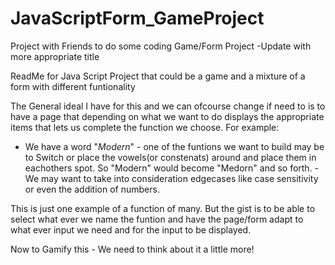 # JavaScriptForm_GameProject
Project with Friends to do some coding
Game/Form Project -Update with more appropriate title

ReadMe for Java Script Project that could be a game and a mixture of a form with different funtionality


The General ideal I have for this and we can ofcourse change if need to is to have a page that depending on what we want to do displays the appropriate items that lets us complete the function we choose. For example:

* We have a word "*Modern*"  - one of the funtions we want to build may be to Switch or place the vowels(or constenats) around and place them in eachothers spot. So "Modern" would become "Medorn" and so forth.
-We may want to take into consideration edgecases like case sensitivity or even the addition of numbers.

This is just one example of a function of many. But the gist is to be able to select what ever we name the funtion and have the page/form adapt to what ever input we need and for the input to be displayed.

Now to Gamify this - We need to think about it a little more!
